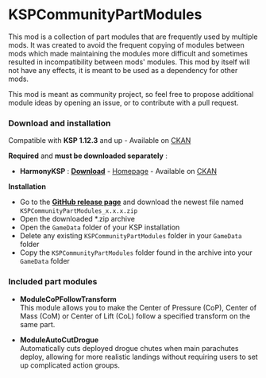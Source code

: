 # KSPCommunityPartModules

This mod is a collection of part modules that are frequently used by multiple mods.
It was created to avoid the frequent copying of modules between mods which made maintaining the modules more difficult and sometimes resulted in incompatibility between mods' modules.
This mod by itself will not have any effects, it is meant to be used as a dependency for other mods.

This mod is meant as community project, so feel free to propose additional module ideas by opening an issue, or to contribute with a pull request.

### Download and installation

Compatible with **KSP 1.12.3** and up - Available on [CKAN]

**Required** and **must be downloaded separately** : 

- **HarmonyKSP** : **[Download](https://github.com/KSPModdingLibs/HarmonyKSP/releases)** - [Homepage](https://github.com/KSPModdingLibs/HarmonyKSP/) - Available on [CKAN]

**Installation**
- Go to the **[GitHub release page](https://github.com/KSPModdingLibs/KSPCommunityPartModules/releases)** and download the newest file named `KSPCommunityPartModules_x.x.x.zip`
- Open the downloaded *.zip archive
- Open the `GameData` folder of your KSP installation
- Delete any existing `KSPCommunityPartModules` folder in your `GameData` folder
- Copy the `KSPCommunityPartModules` folder found in the archive into your `GameData` folder

### Included part modules

- **ModuleCoPFollowTransform**<br/>This module allows you to make the Center of Pressure (CoP), Center of Mass (CoM) or Center of Lift (CoL) follow a specified transform on the same part.

- **ModuleAutoCutDrogue**<br/>Automatically cuts deployed drogue chutes when main parachutes deploy, allowing for more realistic landings without requiring users to set up complicated action groups. 


[CKAN]: https://forum.kerbalspaceprogram.com/topic/197082-ckan-the-comprehensive-kerbal-archive-network-v1332-laplace-ksp-2-support/
